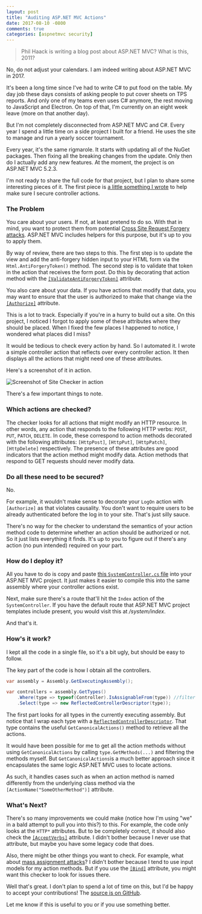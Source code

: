 ```yaml
---
layout: post
title: "Auditing ASP.NET MVC Actions"
date: 2017-08-10 -0800
comments: true
categories: [aspnetmvc security]
---
```


> Phil Haack is writing a blog post about ASP.NET MVC? What is this, 2011?

No, do not adjust your calendars. I am indeed writing about ASP.NET MVC in 2017.

It's been a long time since I've had to write C# to put food on the table. My day job these days consists of asking people to put cover sheets on TPS reports. And only one of my teams even uses C# anymore, the rest moving to JavaScript and Electron. On top of that, I'm currently on an eight week leave (more on that another day).

But I'm not completely disconnected from ASP.NET MVC and C#. Every year I spend a little time on a side project I built for a friend. He uses the site to manage and run a yearly soccer tournament.

Every year, it's the same rigmarole. It starts with updating all of the NuGet packages. Then fixing all the breaking changes from the update. Only then do I actually add any new features. At the moment, the project is on ASP.NET MVC 5.2.3.

I'm not ready to share the full code for that project, but I plan to share some interesting pieces of it. The first piece is [a little something I wrote](https://github.com/Haacked/aspnetmvc-action-checker/) to help make sure I secure controller actions.

### The Problem

You care about your users. If not, at least pretend to do so. With that in mind, you want to protect them from potential [Cross Site Request Forgery attacks](http://haacked.com/archive/2009/04/02/anatomy-of-csrf-attack.aspx/). ASP.NET MVC includes helpers for this purpose, but it's up to you to apply them.

By way of review, there are two steps to this. The first step is to update the view and add the anti-forgery hidden input to your HTML form via the `Html.AntiForgeryToken()` method. The second step is to validate that token in the action that receives the form post. Do this by decorating that action method with the   [`[ValidateAntiForgeryToken]`](https://msdn.microsoft.com/en-us/library/system.web.mvc.validateantiforgerytokenattribute.aspx) attribute.

You also care about your data. If you have actions that modify that data, you may want to ensure that the user is authorized to make that change via the [`[Authorize]`](https://msdn.microsoft.com/en-us/library/system.web.mvc.authorizeattribute.aspx) attribute.

This is a lot to track. Especially if you're in a hurry to build out a site. On this project, I noticed I forgot to apply some of these attributes where they should be placed. When I fixed the few places I happened to notice, I wondered what places did I miss?

It would be tedious to check every action by hand. So I automated it. I wrote a simple controller action that reflects over every controller action. It then displays all the actions that might need one of these attributes.

Here's a screenshot of it in action.

![Screenshot of Site Checker in action](https://user-images.githubusercontent.com/19977/29151000-0fea13e0-7d33-11e7-8f36-bfb57e0fef94.png)

There's a few important things to note.

### Which actions are checked?

The checker looks for all actions that might modify an HTTP resource. In other words, any action that responds to the following HTTP verbs: `POST`, `PUT`, `PATCH`, `DELETE`. In code, these correspond to action methods decorated with the following attributes: `[HttpPost]`, `[HttpPut]`, `[HttpPatch]`, `[HttpDelete]` respectively. The presence of these attributes are good indicators that the action method might modify data. Action methods that respond to GET requests should never modify data.

### Do all these need to be secured?

No.

For example, it wouldn't make sense  to decorate your `LogOn` action with `[Authorize]` as that violates causality. You don't want to require users to be already authenticated before the log in to your site. That's just silly sauce.

There's no way for the checker to understand the semantics of your action method code to determine whether an action should be authorized or not. So it just lists everything it finds. It's up to you to figure out if there's any action (no pun intended) required on your part.

### How do I deploy it?

All you have to do is copy and paste [this `SystemController.cs` file](https://raw.githubusercontent.com/Haacked/aspnetmvc-action-checker/master/SystemController.cs) into your ASP.NET MVC project. It just makes it easier to compile this into the same assembly where your controller actions exist.

Next, make sure there's a route that'll hit the `Index` action of the `SystemController`. If you have the default route that ASP.NET MVC project templates include present, you would visit this at _/system/index_.

And that's it.

### How's it work?

I kept all the code in a single file, so it's a bit ugly, but should be easy to follow.

The key part of the code is how I obtain all the controllers.

```csharp
var assembly = Assembly.GetExecutingAssembly();

var controllers = assembly.GetTypes()
    .Where(type => typeof(Controller).IsAssignableFrom(type)) //filter controllers
    .Select(type => new ReflectedControllerDescriptor(type));
```

The first part looks for all types in the currently executing assembly. But notice that I wrap each type with a [`ReflectedControllerDescriptor`](https://msdn.microsoft.com/en-us/library/system.web.mvc.reflectedcontrollerdescriptor.aspx). That type contains the useful `GetCanonicalActions()` method to retrieve all the actions.

It would have been possible for me to get all the action methods without using `GetCanonicalActions` by calling `type.GetMethods(...)` and filtering the methods myself. But `GetCanonicalActions`is a much better approach since it encapsulates the same logic ASP.NET MVC uses to locate actions.

As such, it handles cases such as when an action method is named differently from the underlying class method via the `[ActionName("SomeOtherMethod")]` attribute.

### What's Next?

There's so many improvements we could make (notice how I'm using "we" in a bald attempt to pull you into this?) to this. For example, the code only looks at the `HTTP*` attributes. But to be completely correct, it should also check the [`[AcceptVerbs]`](https://msdn.microsoft.com/en-us/library/system.web.mvc.acceptverbsattribute.aspx) attribute. I didn't bother because I never use that attribute, but maybe you have some legacy code that does.

Also, there might be other things you want to check. For example, what about [mass assignment attacks](http://odetocode.com/blogs/scott/archive/2012/03/11/complete-guide-to-mass-assignment-in-asp-net-mvc.aspx)? I didn't bother because I tend to use input models for my action methods. But if you use the [`[Bind]`](https://msdn.microsoft.com/en-us/library/system.web.mvc.bindattribute.aspx) attribute, you might want this checker to look for issues there.

Well that's great. I don't plan to spend a lot of time on this, but I'd be happy to accept your contributions! The [source is on GitHub](https://github.com/Haacked/aspnetmvc-action-checker).

Let me know if this is useful to you or if you use something better.
